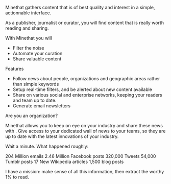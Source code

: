 


Minethat gathers content that is of best quality and interest
in a simple, actionnable interface.

As a publisher, journalist or curator, you will find content
that is really worth reading and sharing.

With Minethat you will

* Filter the noise
* Automate your curation
* Share valuable content

Features

* Follow news about people, organizations and geographic areas rather than simple keywords
* Setup real-time filters, and be alerted about new content available
* Share on various social and enterprise networks, keeping your readers and team up to date.
* Generate email newsletters

Are you an organization?

Minethat allows you to keep on eye on your industry and share these news with .
Give access to your dedicated wall of news to your teams, so they are up to date with the latest innovations of your industry.




Wait a minute. What happened roughly:

204 Million emails
2.46 Million Facebook posts
320,000 Tweets
54,000 Tumblr posts
17 New Wikipedia articles
1,500 blog posts

I have a mission: make sense of all this information,
then extract the worthy 1% to read.


